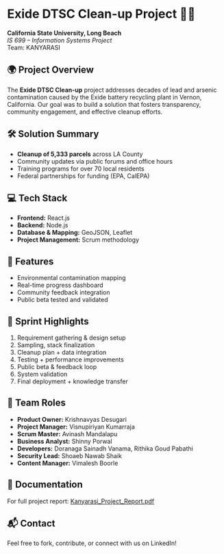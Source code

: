 # Exide DTSC Clean-up Project 🧪🌱

**California State University, Long Beach**  
*IS 699 – Information Systems Project*  
Team: KANYARASI

## 🌍 Project Overview

The **Exide DTSC Clean-up** project addresses decades of lead and arsenic contamination caused by the Exide battery recycling plant in Vernon, California. Our goal was to build a solution that fosters transparency, community engagement, and effective cleanup efforts.

## 🛠️ Solution Summary

- **Cleanup of 5,333 parcels** across LA County
- Community updates via public forums and office hours
- Training programs for over 70 local residents
- Federal partnerships for funding (EPA, CalEPA)

## 💻 Tech Stack

- **Frontend:** React.js  
- **Backend:** Node.js  
- **Database & Mapping:** GeoJSON, Leaflet  
- **Project Management:** Scrum methodology

## 🚀 Features

- Environmental contamination mapping
- Real-time progress dashboard
- Community feedback integration
- Public beta tested and validated

## 🧩 Sprint Highlights

1. Requirement gathering & design setup  
2. Sampling, stack finalization  
3. Cleanup plan + data integration  
4. Testing + performance improvements  
5. Public beta & feedback loop  
6. System validation  
7. Final deployment + knowledge transfer  

## 👥 Team Roles

- **Product Owner:** Krishnavyas Desugari  
- **Project Manager:** Visnupiriyan Kumarraja  
- **Scrum Master:** Avinash Mandalapu  
- **Business Analyst:** Shinny Porwal  
- **Developers:** Doranaga Sainadh Vanama, Rithika Goud Pabathi  
- **Security Lead:** Shoaeb Nawab Shaik  
- **Content Manager:** Vimalesh Boorle  

## 📄 Documentation

For full project report: [Kanyarasi_Project_Report.pdf](./Kanyarasi_Project_Report.pdf)

## 📬 Contact

Feel free to fork, contribute, or connect with us on LinkedIn!

